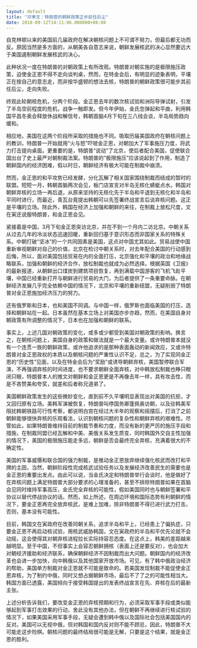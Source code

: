 ```yaml
---
layout: default
title: "邓聿文：特朗普的朝鲜政策正步前任后尘"
date: 2018-09-12T14:11:06.000000+08:00
---
```


自克林顿以来的美国前几届政府在解决朝核问题上不可谓不努力，但最后都无功而反。原因当然是多方面的，从朝美各自意志来说，朝鲜发展核武的决心显然要远大于美国遏制朝鲜发展核武的决心。

此种状况一度在特朗普的对朝政策上有所改观。特朗普对朝实施的是极限施压政策，迫使金正恩不得不走向谈判桌，然而，在特金会后，有明显的迹象表明，平壤正在按自己的意志走，而非按华盛顿的想法去核，特朗普的朝鲜政策很可能步其前任后尘，走向失败。

终观此轮朝核危机，分两个阶段。金正恩去年的数次核试验和洲际导弹试射，引发了半岛空前程度的危机，战争一触即发。但今年伊始，金氏忽弹起和平曲，利用韩国平昌冬奥会释放休战和解信号，韩朝首脑4月下旬在三八线会谈，半岛局势趋向缓和。

相应地，美国在这两个阶段所采取的措施也不同。吸取历届美国政府在朝核问题上的教训，特朗普一开始就用“火与怒”吓唬金正恩，对朝加大了军事施压力度，将武力打击提向桌面。更重要的是，特朗普“说动”了北京，使后者配合美国，促使联合国出台了史上最严对朝制裁法案。特朗普的“极限施压”应该说起到了作用，制造了朝鲜国内的经济困难，假以时日，朝鲜经济有极大可能在制裁中崩溃。

然而，金正恩的和平攻势已经发酵，分化瓦解了相关国家围绕制裁而结成的暂时的联盟。短短一月，韩朝首脑两次会见，板门店宣言对半岛无核化蜻蜓点水。韩国对朝鲜弃核的立场一再后退，从原来坚持的无核化先于半岛和平退到无核化和半岛和平同时进行，而最近，青瓦台竟提出韩朝可以先签署终战宣言后谈弃核问题。这正是平壤的立场。除此外，韩国在经济上加强和朝鲜的来往，在制裁上放松尺度，文在寅还说服特朗普，和金正恩会见。

紧接着是中国，3月下旬金正恩突访北京，并在不到一个月内二访北京。中朝关系从过去几年的冷淡状态迅速回暖，重新回归基于意识形态而非国家关系的特殊关系。中朝打破“坚冰”的一个共同因素是美国，这点对中国尤其如此。贸易战使中国重新审视朝鲜对自己的价值，北京在检讨中朝关系时，对去年配合美国的行动感到后悔，所以，面对美国包括贸易在内的全面打压，北京强化和平壤的政治和地缘战略联系，加强和朝鲜的经济合作，放松制裁也就成为必然选择。根据英国《卫报》的最新报道，从朝鲜出口煤炭到建筑项目恢复，再到满载中国游客的飞机飞赴平壤，中国已经重新打开与朝鲜进行贸易的大门，为后者提供了一条重要命脉。在朝鲜经济发展几乎完全依赖中国的情况下，北京和平壤的重新结盟，无疑削弱了特朗普对金正恩施加经济压力的努力。

还有俄罗斯和日本，也和美国不同调。与中国一样，俄罗斯也面临美国的打压，选择和朝鲜站在一起。日本虽然在基本立场上对美国亦步亦趋，然而，在美国自身对朝政策有所调整的情况下，日本也在加强和朝鲜的联系。

事实上，上述几国对朝政策的变化，或多或少都受到美国对朝政策的影响。换言之，在朝核问题上，美国自身的政策和做法就是一个最大变量。或许特朗普本就没有一个连贯一致的朝鲜政策，或许他追求的是那种表面轰动的新闻效应，又或许特朗普对金正恩政权的本质以及朝核问题的严重性认识不足，总之，为了实现同金正恩的“历史性”见面，以及在特金会后为“奖励”或诱导朝鲜弃核，美国暂停联合军演，不再强调弃核的时间进度，也不要求朝鲜全面弃核，对中韩放松制裁也睁只眼闭只眼，特朗普本人的推文对朝鲜和金正恩更是不再像去年一样，具有攻击性，而是不吝赞美和夸奖，就差和后者称兄道弟了。

美国朝鲜政策发生的这些微妙变化，直到前不久平壤明显表现出对美国的抗拒，才又回归原有立场。美韩军演被恢复，特朗普叫停国务卿蓬佩奥访朝，以及驻韩美军阻扰韩朝铁路可行性考察，都说明白宫在经过大半年的观察和摇摆后，打消了之前朝鲜能够很快弃核的乐观看法，认识到朝核问题的复杂性和朝鲜弃核的艰难性。尽管如此，如果特朗普维持目前的制裁节奏和力度，而没有新的更严厉的施压手段和措施，在制裁同盟已经瓦解和中美、美俄关系发生质变、同时韩国外交自主性加强的情况下，美国的极限施压能走多远，朝鲜是否会最终完全弃核，充满着很大的不确定性。

美国的军事威慑和联合国的强力制裁，是推动金正恩放弃继续强化核武而改打和平牌的主因，当然，朝鲜阶段性完成核武试验任务以及发展经济改善民生的需要也是金正恩的重要出发点。由此可以说，当金氏决定和特朗普举行会谈时，他是做好了在弃核问题上满足特朗普大部分要求的心理准备的，甚至不排除特朗普如果在首脑会见同时维持军事高压，金氏完全弃核的可能性，假如美国同时也与朝鲜签署和平协议以替代停战协议的话。然而，如上所述，在周边环境和国际态势有利朝鲜的情况下，要金正恩再完全放弃核武，是难上加难，除非特朗普不得已进行武力打击，否则，基本没有可能性。

目前，韩国文在寅政府在改善同朝关系，追求半岛和平上，已经患上了偏执症，只要金正恩不再启动核试验，用核武威胁韩国，文在寅政府的半岛和平优先论就不会动摇，这会使得其对朝弃核进程拉长实际持容忍态度。在这点上，韩美的差距越来越明显。至于中国，不但事实上会容忍朝鲜拥核（表面上还是要反对），也会加大对朝经济援助和经济联系，确保朝鲜经济不因制裁而出大问题。朝鲜国内的经济改革也会进一步加快，向中韩俄以及其他国家开放市场。可见，有了韩中俄政治经济的帮助，美国单方制裁对金正恩就不可能是致命的。若美国发现制裁不能促使金正恩弃核，为了制约中俄，同时又想占据朝鲜市场，最后不了了之的可能性相当大。韩国方面已透露，美国倾向于接受韩国提出的发表终战宣言在先、弃核在后的最新主张。

上述分析告诉我们，要改变金正恩的弃核预期和行为，必须采取军事手段或类似能够起到军事打击效果的行动，舍此没有其他办法，但在朝鲜不再继续进行核试验的情况下，如果美国采用军事手段，无疑会遭到韩中俄以及国际社会包括美国国内的反对。美国可以无视中俄，但对韩国和国内反对则不能不顾忌，因此，特朗普不大可能走这步险棋。朝核问题的最终结局很可能是无解，只要是这个结果，就是金正恩的胜利。

